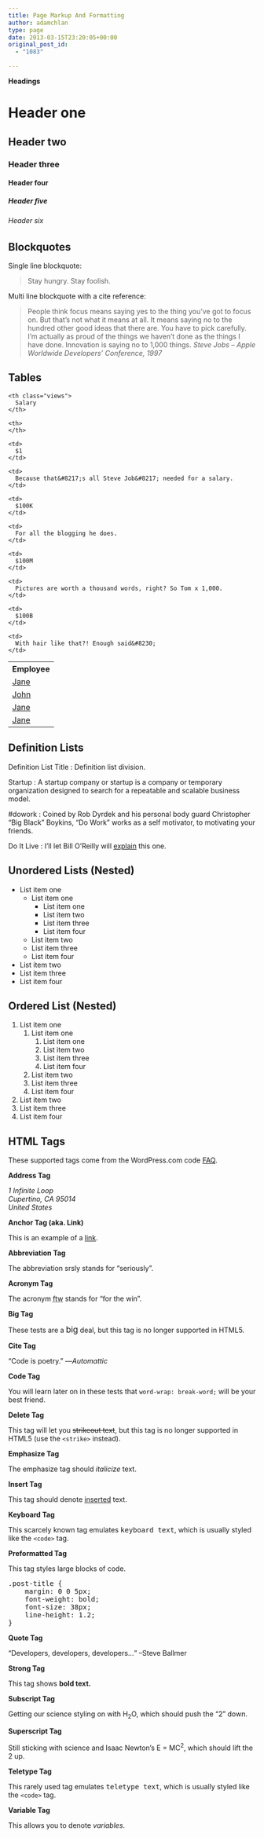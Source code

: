 ```yaml
---
title: Page Markup And Formatting
author: adamchlan
type: page
date: 2013-03-15T23:20:05+00:00
original_post_id:
  - "1083"

---
```

**Headings**

# Header one

## Header two

### Header three

#### Header four

##### Header five

###### Header six

## Blockquotes

Single line blockquote:

> Stay hungry. Stay foolish.

Multi line blockquote with a cite reference:

> People think focus means saying yes to the thing you&#8217;ve got to focus on. But that&#8217;s not what it means at all. It means saying no to the hundred other good ideas that there are. You have to pick carefully. I&#8217;m actually as proud of the things we haven&#8217;t done as the things I have done. Innovation is saying no to 1,000 things. <cite>Steve Jobs &#8211; Apple Worldwide Developers&#8217; Conference, 1997</cite>

## Tables

<table>
  <tr>
    <th>
      Employee
    </th>
    
    <th class="views">
      Salary
    </th>
    
    <th>
    </th>
  </tr>
  
  <tr class="odd">
    <td>
      <a href="http://example.com/">Jane</a>
    </td>
    
    <td>
      $1
    </td>
    
    <td>
      Because that&#8217;s all Steve Job&#8217; needed for a salary.
    </td>
  </tr>
  
  <tr class="even">
    <td>
      <a href="http://example.com">John</a>
    </td>
    
    <td>
      $100K
    </td>
    
    <td>
      For all the blogging he does.
    </td>
  </tr>
  
  <tr class="odd">
    <td>
      <a href="http://example.com/">Jane</a>
    </td>
    
    <td>
      $100M
    </td>
    
    <td>
      Pictures are worth a thousand words, right? So Tom x 1,000.
    </td>
  </tr>
  
  <tr class="even">
    <td>
      <a href="http://example.com/">Jane</a>
    </td>
    
    <td>
      $100B
    </td>
    
    <td>
      With hair like that?! Enough said&#8230;
    </td>
  </tr>
</table>

## Definition Lists

Definition List Title
:   Definition list division.

Startup
:   A startup company or startup is a company or temporary organization designed to search for a repeatable and scalable business model.

#dowork
:   Coined by Rob Dyrdek and his personal body guard Christopher &#8220;Big Black&#8221; Boykins, &#8220;Do Work&#8221; works as a self motivator, to motivating your friends.

Do It Live
:   I&#8217;ll let Bill O&#8217;Reilly will [explain][1] this one.

## Unordered Lists (Nested)

  * List item one 
      * List item one 
          * List item one
          * List item two
          * List item three
          * List item four
      * List item two
      * List item three
      * List item four
  * List item two
  * List item three
  * List item four

## Ordered List (Nested)

  1. List item one 
      1. List item one 
          1. List item one
          2. List item two
          3. List item three
          4. List item four
      2. List item two
      3. List item three
      4. List item four
  2. List item two
  3. List item three
  4. List item four

## HTML Tags

These supported tags come from the WordPress.com code [FAQ][2].

**Address Tag**

<address>
  1 Infinite Loop<br /> Cupertino, CA 95014<br /> United States
</address>

**Anchor Tag (aka. Link)**

This is an example of a [link][3].

**Abbreviation Tag**

The abbreviation srsly stands for &#8220;seriously&#8221;.

**Acronym Tag**

The acronym <acronym title="For The Win">ftw</acronym> stands for &#8220;for the win&#8221;.

**Big Tag**

These tests are a <big>big</big> deal, but this tag is no longer supported in HTML5.

**Cite Tag**

&#8220;Code is poetry.&#8221; &#8212;<cite>Automattic</cite>

**Code Tag**

You will learn later on in these tests that `word-wrap: break-word;` will be your best friend.

**Delete Tag**

This tag will let you <del>strikeout text</del>, but this tag is no longer supported in HTML5 (use the `<strike>` instead).

**Emphasize Tag**

The emphasize tag should _italicize_ text.

**Insert Tag**

This tag should denote <ins>inserted</ins> text.

**Keyboard Tag**

This scarcely known tag emulates <kbd>keyboard text</kbd>, which is usually styled like the `<code>` tag.

**Preformatted Tag**

This tag styles large blocks of code.

<pre>.post-title {
	margin: 0 0 5px;
	font-weight: bold;
	font-size: 38px;
	line-height: 1.2;
}</pre>

**Quote Tag**

<q>Developers, developers, developers&#8230;</q> &#8211;Steve Ballmer

**Strong Tag**

This tag shows **bold **text.****

**Subscript Tag**

Getting our science styling on with H<sub>2</sub>O, which should push the &#8220;2&#8221; down.

**Superscript Tag**

Still sticking with science and Isaac Newton&#8217;s E = MC<sup>2</sup>, which should lift the 2 up.

**Teletype Tag**

This rarely used tag emulates <tt>teletype text</tt>, which is usually styled like the `<code>` tag.

**Variable Tag**

This allows you to denote <var>variables</var>.

 [1]: https://www.youtube.com/watch?v=O_HyZ5aW76c "We'll Do It Live"
 [2]: http://en.support.wordpress.com/code/ "Code"
 [3]: http://apple.com "Apple"